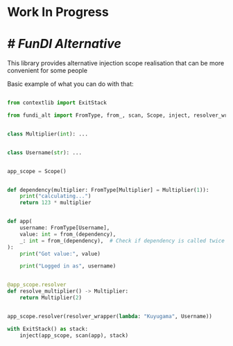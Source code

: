 # Work In Progress
# _# FunDI Alternative_
This library provides alternative injection scope realisation that can be more convenient for some people

Basic example of what you can do with that:
```python

from contextlib import ExitStack

from fundi_alt import FromType, from_, scan, Scope, inject, resolver_wrapper


class Multiplier(int): ...


class Username(str): ...


app_scope = Scope()


def dependency(multiplier: FromType[Multiplier] = Multiplier(1)):
    print("calculating...")
    return 123 * multiplier


def app(
    username: FromType[Username],
    value: int = from_(dependency),
    _: int = from_(dependency),  # Check if dependency is called twice
):
    print("Got value:", value)

    print("Logged in as", username)


@app_scope.resolver
def resolve_multiplier() -> Multiplier:
    return Multiplier(2)


app_scope.resolver(resolver_wrapper(lambda: "Kuyugama", Username))

with ExitStack() as stack:
    inject(app_scope, scan(app), stack)
```


